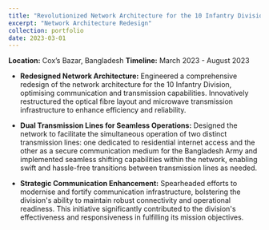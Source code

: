 ```yaml
---
title: "Revolutionized Network Architecture for the 10 Infantry Division"
excerpt: "Network Architecture Redesign"
collection: portfolio
date: 2023-03-01
---
```


**Location:** Cox’s Bazar, Bangladesh
**Timeline:** March 2023 - August 2023

- **Redesigned Network Architecture:** Engineered a comprehensive redesign of the network architecture for the 10 Infantry Division, optimising communication and transmission capabilities. Innovatively restructured the optical fibre layout and microwave transmission infrastructure to enhance efficiency and reliability.


- **Dual Transmission Lines for Seamless Operations:** Designed the network to facilitate the simultaneous operation of two distinct transmission lines: one dedicated to residential internet access and the other as a secure communication medium for the Bangladesh Army and implemented seamless shifting capabilities within the network, enabling swift and hassle-free transitions between transmission lines as needed.

- **Strategic Communication Enhancement:** Spearheaded efforts to modernise and fortify communication infrastructure, bolstering the division's ability to maintain robust connectivity and operational readiness. This initiative significantly contributed to the division's effectiveness and responsiveness in fulfilling its mission objectives.

